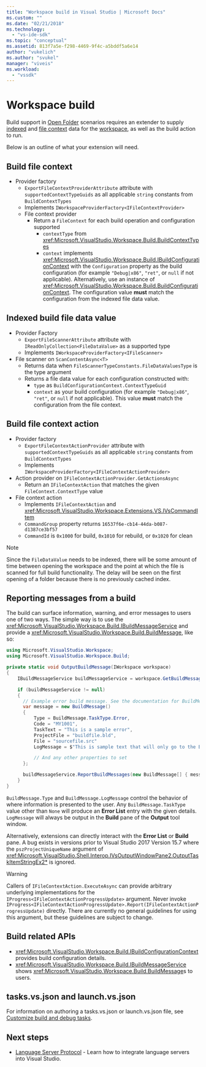 ```yaml
---
title: "Workspace build in Visual Studio | Microsoft Docs"
ms.custom: ""
ms.date: "02/21/2018"
ms.technology:
  - "vs-ide-sdk"
ms.topic: "conceptual"
ms.assetid: 813f7a5e-f298-4469-9f4c-a5bddf5a6e14
author: "vukelich"
ms.author: "svukel"
manager: "viveis"
ms.workload:
  - "vssdk"
---
```

# Workspace build

Build support in [Open Folder](../ide/develop-code-in-visual-studio-without-projects-or-solutions.md) scenarios requires an extender to supply [indexed](workspace-indexing.md) and [file context](workspace-file-contexts.md) data for the [workspace](workspaces.md), as well as the build action to run.

Below is an outline of what your extension will need.

## Build file context

- Provider factory
  - `ExportFileContextProviderAttribute` attribute with `supportedContextTypeGuids` as all applicable `string` constants from `BuildContextTypes`
  - Implements `IWorkspaceProviderFactory<IFileContextProvider>`
  - File context provider
    - Return a `FileContext` for each build operation and configuration supported
      - `contextType` from <xref:Microsoft.VisualStudio.Workspace.Build.BuildContextTypes>
      - `context` implements <xref:Microsoft.VisualStudio.Workspace.Build.IBuildConfigurationContext> with the `Configuration` property as the build configuration (for example `"Debug|x86"`, `"ret"`, or `null` if not applicable). Alternatively, use an instance of <xref:Microsoft.VisualStudio.Workspace.Build.BuildConfigurationContext>. The configuration value **must** match the configuration from the indexed file data value.

## Indexed build file data value

- Provider Factory
  - `ExportFileScannerAttribute` attribute with `IReadOnlyCollection<FileDataValue>` as a supported type
  - Implements `IWorkspaceProviderFactory<IFileScanner>`
- File scanner on `ScanContentAsync<T>`
  - Returns data when `FileScannerTypeConstants.FileDataValuesType` is the type argument
  - Returns a file data value for each configuration constructed with:
    - `type` as `BuildConfigurationContext.ContextTypeGuid`
    - `context` as your build configuration (for example `"Debug|x86"`, `"ret"`, or `null` if not applicable). This value **must** match the configuration from the file context.

## Build file context action

- Provider factory
  - `ExportFileContextActionProvider` attribute with `supportedContextTypeGuids` as all applicable `string` constants from `BuildContextTypes`
  - Implements `IWorkspaceProviderFactory<IFileContextActionProvider>`
- Action provider on `IFileContextActionProvider.GetActionsAsync`
  - Return an `IFileContextAction` that matches the given `FileContext.ContextType` value
- File context action
  - Implements `IFileContextAction` and <xref:Microsoft.VisualStudio.Workspace.Extensions.VS.IVsCommandItem>
  - `CommandGroup` property returns `16537f6e-cb14-44da-b087-d1387ce3bf57`
  - `CommandId` is `0x1000` for build, `0x1010` for rebuild, or `0x1020` for clean

>[!NOTE]
>Since the `FileDataValue` needs to be indexed, there will be some amount of time between opening the workspace and the point at which the file is scanned for full build functionality. The delay will be seen on the first opening of a folder because there is no previously cached index.

## Reporting messages from a build

The build can surface information, warning, and error messages to users one of two ways. The simple way is to use the <xref:Microsoft.VisualStudio.Workspace.Build.IBuildMessageService> and provide a <xref:Microsoft.VisualStudio.Workspace.Build.BuildMessage>, like so:

```csharp
using Microsoft.VisualStudio.Workspace;
using Microsoft.VisualStudio.Workspace.Build;

private static void OutputBuildMessage(IWorkspace workspace)
{
    IBuildMessageService buildMessageService = workspace.GetBuildMessageService();

    if (buildMessageService != null)
    {
      // Example error build message. See the documentation for BuildMessage for more information.
      var message = new BuildMessage()
      {
          Type = BuildMessage.TaskType.Error,
          Code = "MY1001",
          TaskText = "This is a sample error",
          ProjectFile = "buildfile.bld",
          File = "sourcefile.src"
          LogMessage = $"This is sample text that will only go to the Build output window pane.\n"

          // And any other properties to set
      };

      buildMessageService.ReportBuildMessages(new BuildMessage[] { message });
    }
}
```

`BuildMessage.Type` and `BuildMessage.LogMessage` control the behavior of where information is presented to the user. Any `BuildMessage.TaskType` value other than `None` will produce an **Error List** entry with the given details. `LogMessage` will always be output in the **Build** pane of the **Output** tool window.

Alternatively, extensions can directly interact with the **Error List** or **Build** pane. A bug exists in versions prior to Visual Studio 2017 Version 15.7 where the `pszProjectUniqueName` argument of <xref:Microsoft.VisualStudio.Shell.Interop.IVsOutputWindowPane2.OutputTaskItemStringEx2*> is ignored.

>[!WARNING]
>Callers of `IFileContextAction.ExecuteAsync` can provide arbitrary underlying implementations for the `IProgress<IFileContextActionProgressUpdate>` argument. Never invoke `IProgress<IFileContextActionProgressUpdate>.Report(IFileContextActionProgressUpdate)` directly. There are currently no general guidelines for using this argument, but these guidelines are subject to change.

## Build related APIs

- <xref:Microsoft.VisualStudio.Workspace.Build.IBuildConfigurationContext> provides build configuration details.
- <xref:Microsoft.VisualStudio.Workspace.Build.IBuildMessageService> shows <xref:Microsoft.VisualStudio.Workspace.Build.BuildMessage>s to users.

## tasks.vs.json and launch.vs.json

For information on authoring a tasks.vs.json or launch.vs.json file, see [Customize build and debug tasks](../ide/customize-build-and-debug-tasks-in-visual-studio.md).

## Next steps

* [Language Server Protocol](language-server-protocol.md) - Learn how to integrate language servers into Visual Studio.